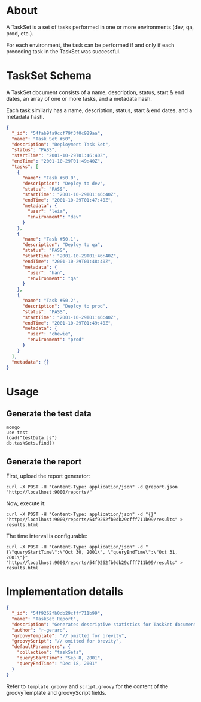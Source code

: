 # About

A TaskSet is a set of tasks performed in one or more environments (dev, qa, prod, etc.).

For each environment, the task can be performed if and only if each preceding task in the TaskSet was successful.

# TaskSet Schema

A TaskSet document consists of a name, description, status, start & end dates, an array of one or more tasks, and a metadata hash.

Each task similarly has a name, description, status, start & end dates, and a metadata hash.


```json
{
  "_id": "54fab9fa9ccf79f3f0c929aa",
  "name": "Task Set #50",
  "description": "Deployment Task Set",
  "status": "PASS",
  "startTime": "2001-10-29T01:46:40Z",
  "endTime": "2001-10-29T01:49:40Z",
  "tasks": [
    {
      "name": "Task #50.0",
      "description": "Deploy to dev",
      "status": "PASS",
      "startTime": "2001-10-29T01:46:40Z",
      "endTime": "2001-10-29T01:47:40Z",
      "metadata": {
        "user": "leia",
        "environment": "dev"
      }
    },
    {
      "name": "Task #50.1",
      "description": "Deploy to qa",
      "status": "PASS",
      "startTime": "2001-10-29T01:46:40Z",
      "endTime": "2001-10-29T01:48:40Z",
      "metadata": {
        "user": "han",
        "environment": "qa"
      }
    },
    {
      "name": "Task #50.2",
      "description": "Deploy to prod",
      "status": "PASS",
      "startTime": "2001-10-29T01:46:40Z",
      "endTime": "2001-10-29T01:49:40Z",
      "metadata": {
        "user": "chewie",
        "environment": "prod"
      }
    }
  ],
  "metadata": {}
}
```

# Usage

## Generate the test data

```shell
mongo
use test
load("testData.js")
db.taskSets.find()
```

## Generate the report

First, upload the report generator:

```shell
curl -X POST -H "Content-Type: application/json" -d @report.json "http://localhost:9000/reports/"
```

Now, execute it:

```shell
curl -X POST -H "Content-Type: application/json" -d "{}" "http://localhost:9000/reports/54f9262fb0db29cfff711b99/results" > results.html
```

The time interval is configurable:

```shell
curl -X POST -H "Content-Type: application/json" -d "{\"queryStartTime\":\"Oct 30, 2001\", \"queryEndTime\":\"Oct 31, 2001\"}" "http://localhost:9000/reports/54f9262fb0db29cfff711b99/results" > results.html
```

# Implementation details

```json
{
  "_id": "54f9262fb0db29cfff711b99",
  "name": "TaskSet Report",
  "description": "Generates descriptive statistics for TaskSet documents found within a specified date range",
  "author": "r-gerard",
  "groovyTemplate": "// omitted for brevity",
  "groovyScript": "// omitted for brevity",
  "defaultParameters": {
    "collection": "taskSets",
    "queryStartTime": "Sep 8, 2001",
    "queryEndTime": "Dec 18, 2001"
  }
}
```

Refer to `template.groovy` and `script.groovy` for the content of the groovyTemplate and groovyScript fields.
